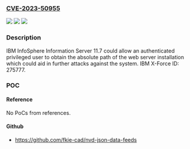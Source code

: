 ### [CVE-2023-50955](https://cve.mitre.org/cgi-bin/cvename.cgi?name=CVE-2023-50955)
![](https://img.shields.io/static/v1?label=Product&message=InfoSphere%20Information%20Server&color=blue)
![](https://img.shields.io/static/v1?label=Version&message=11.7%20&color=brightgreen)
![](https://img.shields.io/static/v1?label=Vulnerability&message=CWE-36%20Absolute%20Path%20Traversal&color=brightgreen)

### Description

IBM InfoSphere Information Server 11.7 could allow an authenticated privileged user to obtain the absolute path of the web server installation which could aid in further attacks against the system.  IBM X-Force ID:  275777.

### POC

#### Reference
No PoCs from references.

#### Github
- https://github.com/fkie-cad/nvd-json-data-feeds

